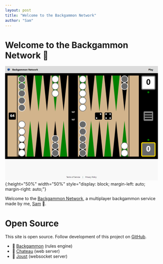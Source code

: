 ```yaml
---
layout: post
title: "Welcome to the Backgammon Network"
author: "Sam"
---
```


# Welcome to the Backgammon Network 🚀

![Backgammon Network Launch](/assets/images/backgammon-network-launch.png){:height="50%" width="50%" style="display: block; margin-left: auto; margin-right: auto;"}

Welcome to the [Backgammon Network](https://www.bkgmn.net), a multiplayer backgammon service made by me, [Sam](https://www.sambeirne.com) 👋.

# Open Source

This site is open source. Follow development of this project on [GitHub](https://github.com/softwerks).

* 🎲 [Backgammon](https://github.com/softwerks/backgammon) (rules engine)
* 🏰 [Chateau](https://github.com/softwerks/chateau) (web server)
* 🐎 [Joust](https://github.com/softwerks/joust) (websocket server)
